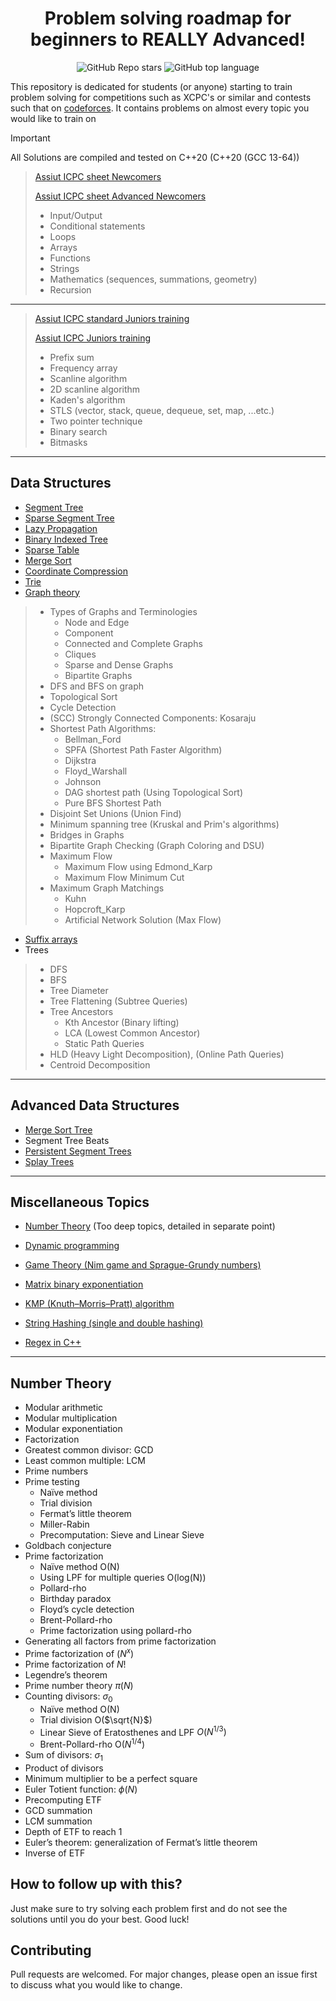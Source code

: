 <div align = "center" >
    
# Problem solving roadmap for beginners to REALLY Advanced!
![GitHub Repo stars](https://img.shields.io/github/stars/AhmedEssamYassin/Problem-Solving?style=flat?labelColor=#697689)
![GitHub top language](https://img.shields.io/github/languages/top/AhmedEssamYassin/Problem-Solving?style=flat)
</div>

This repository is dedicated for students (or anyone) starting to train problem solving for competitions such as XCPC's or similar and contests such that on [codeforces](https://codeforces.com/).
It contains problems on almost every topic you would like to train on

> [!IMPORTANT]  
All Solutions are compiled and tested on C++20 (C++20 (GCC 13-64))

>[Assiut ICPC sheet Newcomers](https://github.com/AhmedEssamYassin/Problem-Solving/tree/main/CP%20Sheets%20Solutions/ICPC%20Assiut%20-%20Newcomers)
>
>[Assiut ICPC sheet Advanced Newcomers](https://github.com/AhmedEssamYassin/Problem-Solving/tree/main/CP%20Sheets%20Solutions/ICPC%20Assiut%20Advanced%20-%20Newcomers%202023)
>- Input/Output
>- Conditional statements
>- Loops
>- Arrays
>- Functions
>- Strings
>- Mathematics (sequences, summations, geometry)
>- Recursion

---

>[Assiut ICPC standard Juniors training](https://github.com/AhmedEssamYassin/Problem-Solving/tree/main/CP%20Sheets%20Solutions/ICPC%20Assiut%20-%20Standard%20Juniors%20Phase%201)
>
>[Assiut ICPC Juniors  training](https://github.com/AhmedEssamYassin/Problem-Solving/tree/main/CP%20Sheets%20Solutions/ICPC%20Assiut%20%20-%20Juniors%20Phase%201%20-%202022)
>- Prefix sum
>- Frequency array
>- Scanline algorithm
>- 2D scanline algorithm
>- Kaden's algorithm
>- STLS (vector, stack, queue, dequeue, set, map, ...etc.)
>- Two pointer technique
>- Binary search
>- Bitmasks

---
## Data Structures
- [Segment Tree](https://github.com/AhmedEssamYassin/Problem-Solving/tree/main/Data%20Structures/Segment%20Tree)
- [Sparse Segment Tree](https://github.com/AhmedEssamYassin/Problem-Solving/tree/main/Data%20Structures/Sparse%20(Dynamic)%20Segment%20Tree)
- [Lazy Propagation](https://github.com/AhmedEssamYassin/Problem-Solving/tree/main/Data%20Structures/Lazy%20Propagation)
- [Binary Indexed Tree](https://github.com/AhmedEssamYassin/Problem-Solving/tree/main/Data%20Structures/Binary%20Indexed%20Tree%20(BIT))
- [Sparse Table](https://github.com/AhmedEssamYassin/Problem-Solving/tree/main/Data%20Structures/Sparse%20Tables)
- [Merge Sort](https://github.com/AhmedEssamYassin/Problem-Solving/tree/main/Data%20Structures/Merge%20Sort)
- [Coordinate Compression](https://github.com/AhmedEssamYassin/Problem-Solving/tree/main/Data%20Structures/Coordinate%20Compression)
- [Trie](https://github.com/AhmedEssamYassin/Problem-Solving/tree/main/Data%20Structures/Trie)
- [Graph theory](https://github.com/AhmedEssamYassin/Problem-Solving/tree/main/Data%20Structures/Graph%20Theory)
> - Types of Graphs and Terminologies
>   - Node and Edge
>   - Component
>   - Connected and Complete Graphs
>   - Cliques
>   - Sparse and Dense Graphs
>   - Bipartite Graphs
> - DFS and BFS on graph
> - Topological Sort
> - Cycle Detection
> - (SCC) Strongly Connected Components: Kosaraju
> - Shortest Path Algorithms:
>   - Bellman_Ford
>   - SPFA (Shortest Path Faster Algorithm)
>   - Dijkstra
>   - Floyd_Warshall
>   - Johnson
>   - DAG shortest path (Using Topological Sort)
>   - Pure BFS Shortest Path
> - Disjoint Set Unions (Union Find)
> - Minimum spanning tree (Kruskal and Prim's algorithms)
> - Bridges in Graphs
> - Bipartite Graph Checking (Graph Coloring and DSU)
> - Maximum Flow
>   - Maximum Flow using Edmond_Karp
>   - Maximum Flow Minimum Cut
> - Maximum Graph Matchings
>   - Kuhn
>   - Hopcroft_Karp
>   - Artificial Network Solution (Max Flow) 
- [Suffix arrays](https://github.com/AhmedEssamYassin/Problem-Solving/tree/main/Data%20Structures/Suffix%20Array)
- Trees
> - DFS
> - BFS
> - Tree Diameter
> - Tree Flattening (Subtree Queries)
> - Tree Ancestors
>   - Kth Ancestor (Binary lifting)
>   - LCA (Lowest Common Ancestor)
>   - Static Path Queries
> - HLD (Heavy Light Decomposition), (Online Path Queries)
> - Centroid Decomposition

---

## Advanced Data Structures
- [Merge Sort Tree](https://github.com/AhmedEssamYassin/Problem-Solving/tree/main/Data%20Structures/Merge%20Sort%20Tree)
- Segment Tree Beats
- [Persistent Segment Trees](https://github.com/AhmedEssamYassin/Problem-Solving/tree/main/Data%20Structures/Persistent%20Segment%20Tree)
- [Splay Trees](https://github.com/AhmedEssamYassin/Problem-Solving/tree/main/Data%20Structures/Splay%20Trees)

---

## Miscellaneous Topics
- [Number Theory]() (Too deep topics, detailed in separate point)
- [Dynamic programming]()
- [Game Theory (Nim game and Sprague-Grundy numbers)](https://github.com/AhmedEssamYassin/Problem-Solving/tree/main/Topic-based%20Training/Game%20Theory)
- [Matrix binary exponentiation](https://github.com/AhmedEssamYassin/Problem-Solving/tree/main/Data%20Structures/Matrix%20Exponentiation)

- [KMP (Knuth–Morris–Pratt) algorithm](https://github.com/AhmedEssamYassin/Problem-Solving/tree/main/Data%20Structures/Z_Function%20and%20KMP)
- [String Hashing (single and double hashing)](https://github.com/AhmedEssamYassin/Problem-Solving/tree/main/Data%20Structures/String%20Hashing)
- [Regex in C++](https://github.com/AhmedEssamYassin/Problem-Solving/tree/main/Topic-based%20Training/Regex%20in%20C%2B%2B)

---

## Number Theory
- Modular arithmetic
- Modular multiplication
- Modular exponentiation
- Factorization
- Greatest common divisor: GCD
- Least common multiple: LCM
- Prime numbers
- Prime testing
    - Naïve method
    - Trial division
    - Fermat’s little theorem
    - Miller-Rabin
    - Precomputation: Sieve and Linear Sieve
- Goldbach conjecture
- Prime factorization
    - Naïve method O(N)
    - Using LPF for multiple queries O(log(N))
    - Pollard-rho
    - Birthday paradox
    - Floyd’s cycle detection
    - Brent-Pollard-rho
    - Prime factorization using pollard-rho
- Generating all factors from prime factorization
- Prime factorization of $(N^x)$
- Prime factorization of $N!$
- Legendre’s theorem
- Prime number theory $π(N)$
- Counting divisors: $σ_0$
    - Naïve method O(N)
    - Trial division O($\sqrt{N}$)
    - Linear Sieve of Eratosthenes and LPF $O(N^{1/3})$    
    - Brent-Pollard-rho O($N^{1/4}$)
- Sum of divisors: $σ_1$
- Product of divisors
- Minimum multiplier to be a perfect square
- Euler Totient function: $\phi(N)$
- Precomputing ETF
- GCD summation
- LCM summation
- Depth of ETF to reach 1
- Euler’s theorem: generalization of Fermat’s little theorem
- Inverse of ETF
## How to follow up with this?
Just make sure to try solving each problem first and do not see the solutions until you do your best.
Good luck!

## Contributing

Pull requests are welcomed. For major changes, please open an issue first
to discuss what you would like to change.
